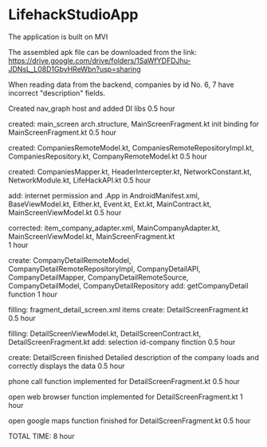 # LifehackStudioApp
The application is built on MVI

The assembled apk file can be downloaded from the link:
https://drive.google.com/drive/folders/1SaWfYDFDJhu-JDNsL_L08D1GbyHReWbn?usp=sharing

When reading data from the backend, companies by id No. 6, 7 have incorrect "description" fields.



Created nav_graph host and added DI libs
0.5 hour

created:  main_screen arch.structure, MainScreenFragment.kt
init binding for MainScreenFragment.kt
0.5 hour

created:  CompaniesRemoteModel.kt, CompaniesRemoteRepositoryImpl.kt, CompaniesRepository.kt, 
CompanyRemoteModel.kt
0.5 hour

created:  CompaniesMapper.kt, HeaderIntercepter.kt, NetworkConstant.kt, NetworkModule.kt, 
LifeHackAPI.kt
0.5 hour

add:  internet permission and .App in AndroidManifest.xml, BaseViewModel.kt, Either.kt, Event.kt,
Ext.kt, MainContract.kt, MainScreenViewModel.kt
0.5 hour

corrected:  item_company_adapter.xml, MainCompanyAdapter.kt, MainScreenViewModel.kt, 
MainScreenFragment.kt        
1 hour

create:  CompanyDetailRemoteModel, CompanyDetailRemoteRepositoryImpl, CompanyDetailAPI,
CompanyDetailMapper, CompanyDetailRemoteSource, CompanyDetailModel, CompanyDetailRepository
add:  getCompanyDetail function
1 hour

filling:  fragment_detail_screen.xml items
create:  DetailScreenFragment.kt
0.5 hour

filling:  DetailScreenViewModel.kt, DetailScreenContract.kt, DetailScreenFragment.kt
add:  selection id-company finction
0.5 hour

create:  DetailScreen finished
Detailed description of the company loads and correctly displays the data
0.5 hour

phone call function implemented for DetailScreenFragment.kt
0.5 hour

open web browser function implemented for DetailScreenFragment.kt
1 hour

open google maps function finished for DetailScreenFragment.kt
0.5 hour

TOTAL TIME: 8 hour
